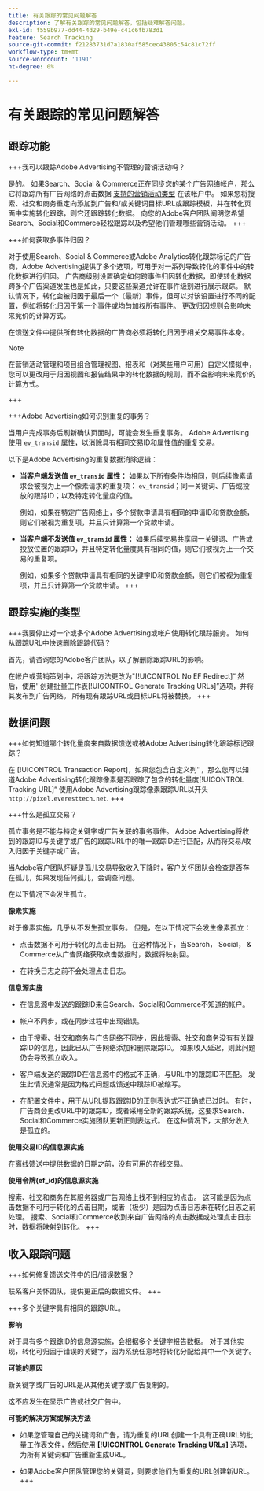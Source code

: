 ```yaml
---
title: 有关跟踪的常见问题解答
description: 了解有关跟踪的常见问题解答，包括疑难解答问题。
exl-id: f559b977-dd44-4d29-b49e-c41c6fb783d1
feature: Search Tracking
source-git-commit: f21283731d7a1830af585cec43805c54c81c72ff
workflow-type: tm+mt
source-wordcount: '1191'
ht-degree: 0%

---
```


# 有关跟踪的常见问题解答

## 跟踪功能

+++我可以跟踪Adobe Advertising不管理的营销活动吗？

是的。 如果Search、Social &amp; Commerce正在同步您的某个广告网络帐户，那么它将跟踪所有广告网络的点击数据 [支持的营销活动类型](/help/search-social-commerce/introduction/supported-inventory.md) 在该帐户中。 如果您将搜索、社交和商务重定向添加到广告和/或关键词目标URL或跟踪模板，并在转化页面中实施转化跟踪，则它还跟踪转化数据。 向您的Adobe客户团队阐明您希望Search、Social和Commerce轻松跟踪以及希望他们管理哪些营销活动。
+++

+++如何获取多事件归因？

对于使用Search、Social &amp; Commerce或Adobe Analytics转化跟踪标记的广告商，Adobe Advertising提供了多个选项，可用于对一系列导致转化的事件中的转化数据进行归因。 广告商级别设置确定如何跨事件归因转化数据，即使转化数据跨多个广告渠道发生也是如此，只要这些渠道允许在事件级别进行展示跟踪。 默认情况下，转化会被归因于最后一个（最新）事件，但可以对该设置进行不同的配置，例如将转化归因于第一个事件或均匀加权所有事件。 更改归因规则会影响未来竞价的计算方式。

在馈送文件中提供所有转化数据的广告商必须将转化归因于相关交易事件本身。

>[!NOTE]
>
>在营销活动管理和项目组合管理视图、报表和（对某些用户可用）自定义模拟中，您可以更改用于归因视图和报告结果中的转化数据的规则，而不会影响未来竞价的计算方式。

+++

+++Adobe Advertising如何识别重复的事务？

当用户完成事务后刷新确认页面时，可能会发生重复事务。 Adobe Advertising使用 `ev_transid` 属性，以消除具有相同交易ID和属性值的重复交易。

以下是Adobe Advertising的重复数据消除逻辑：

* **当客户端发送值 `ev_transid` 属性：** 如果以下所有条件均相同，则后续像素请求会被视为上一个像素请求的重复项： `ev_transid`；同一关键词、广告或投放的跟踪ID；以及特定转化量度的值。

  例如，如果在特定广告网络上，多个贷款申请具有相同的申请ID和贷款金额，则它们被视为重复项，并且只计算第一个贷款申请。

* **当客户端不发送值 `ev_transid` 属性：** 如果后续交易共享同一关键词、广告或投放位置的跟踪ID，并且特定转化量度具有相同的值，则它们被视为上一个交易的重复项。

  例如，如果多个贷款申请具有相同的关键字ID和贷款金额，则它们被视为重复项，并且只计算第一个贷款申请。
+++

## 跟踪实施的类型

+++我要停止对一个或多个Adobe Advertising或帐户使用转化跟踪服务。 如何从跟踪URL中快速删除跟踪代码？

首先，请咨询您的Adobe客户团队，以了解删除跟踪URL的影响。

在帐户或营销策划中，将跟踪方法更改为&quot;[!UICONTROL No EF Redirect]“ 然后，使用&#39;&#39;创建批量工作表[!UICONTROL Generate Tracking URLs]”选项，并将其发布到广告网络。 所有现有跟踪URL或目标URL将被替换。
+++

## 数据问题

+++如何知道哪个转化量度来自数据馈送或被Adobe Advertising转化跟踪标记跟踪？

在 [!UICONTROL Transaction Report]，如果您包含自定义列&#39;&#39;，那么您可以知道Adobe Advertising转化跟踪像素是否跟踪了包含的转化量度[!UICONTROL Tracking URL]“ 使用Adobe Advertising跟踪像素跟踪URL以开头 `http://pixel.everesttech.net`.
+++

+++什么是孤立交易？

孤立事务是不能与特定关键字或广告关联的事务事件。 Adobe Advertising将收到的跟踪ID与关键字或广告的跟踪URL中的唯一跟踪ID进行匹配，从而将交易/收入归因于关键字或广告。

当Adobe客户团队怀疑是孤儿交易导致收入下降时，客户关怀团队会检查是否存在孤儿，如果发现任何孤儿，会调查问题。

在以下情况下会发生孤立。

**像素实施**

对于像素实施，几乎从不发生孤立事务。 但是，在以下情况下会发生像素孤立：

* 点击数据不可用于转化的点击日期。 在这种情况下，当Search， Social， &amp; Commerce从广告网络获取点击数据时，数据将映射回。

* 在转换日志之前不会处理点击日志。

**信息源实施**

* 在信息源中发送的跟踪ID来自Search、Social和Commerce不知道的帐户。

* 帐户不同步，或在同步过程中出现错误。

* 由于搜索、社交和商务与广告网络不同步，因此搜索、社交和商务没有有关跟踪ID的信息，因此已从广告网络添加和删除跟踪ID。 如果收入延迟，则此问题仍会导致孤立收入。

* 客户端发送的跟踪ID在信息源中的格式不正确，与URL中的跟踪ID不匹配。 发生此情况通常是因为格式问题或馈送中跟踪ID被缩写。

* 在配置文件中，用于从URL提取跟踪ID的正则表达式不正确或已过时。 有时，广告商会更改URL中的跟踪ID，或者采用全新的跟踪系统，这要求Search、Social和Commerce实施团队更新正则表达式。 在这种情况下，大部分收入是孤立的。

**使用交易ID的信息源实施**

在离线馈送中提供数据的日期之前，没有可用的在线交易。

**使用令牌(ef_id)的信息源实施**

搜索、社交和商务在其服务器或广告网络上找不到相应的点击。 这可能是因为点击数据不可用于转化的点击日期，或者（极少）是因为点击日志未在转化日志之前处理。 搜索、Social和Commerce收到来自广告网络的点击数据或处理点击日志时，数据将映射到转化。
+++

## 收入跟踪问题

+++如何修复馈送文件中的旧/错误数据？

联系客户关怀团队，提供更正后的数据文件。
+++

+++多个关键字具有相同的跟踪URL。

**影响**

对于具有多个跟踪ID的信息源实施，会根据多个关键字报告数据。 对于其他实现，转化可归因于错误的关键字，因为系统任意地将转化分配给其中一个关键字。

**可能的原因**

新关键字或广告的URL是从其他关键字或广告复制的。

这不应发生在显示广告或社交广告中。

**可能的解决方案或解决方法**

* 如果您管理自己的关键词和广告，请为重复的URL创建一个具有正确URL的批量工作表文件，然后使用 **[!UICONTROL Generate Tracking URLs]** 选项，为所有关键词和广告重新生成URL。

* 如果Adobe客户团队管理您的关键词，则要求他们为重复的URL创建新URL。
+++
